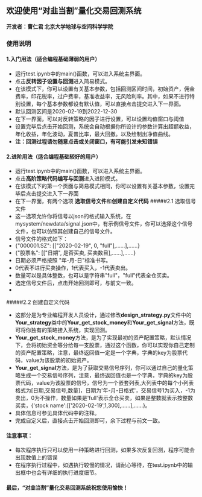 ## 欢迎使用“对韭当割”量化交易回测系统
**开发者：曹仁君 北京大学地球与空间科学学院**
### 使用说明
#### 1.入门用法（适合编程基础薄弱的用户）
* 运行test.ipynb中的main()函数，可以进入系统主界面。
* 点击**反转因子设置与回测**进入简易模式。
* 在该模式下，你可以设置有关基本参数，包括回测区间时间，初始资产，佣金费率，印花税率，过户费率，基准收益率，无风险利率。其中，如果不进行特别设置，每个基本参数都设有默认值，可以直接点击提交进入下一界面。                       
* 默认回测区间是2020-02-19到2022-12-30
* 在下一界面，可以对反转策略的因子进行设置，可以设置均值窗口与阈值
* 设置完毕后点击开始回测，系统会自动根据你所设计的参数计算出超额收益，年化收益，年化波动，夏普比率，最大回撤。以及绘制出净值曲线。
* **注：回测过程请勿随意点击或关闭窗口，有可能引发未知错误**

#### 2.进阶用法（适合编程基础较好的用户）
* 运行test.ipynb中的main()函数，可以进入系统主界面。
* 点击**高阶策略代码编写与回测**进入进阶模式。
* 在该模式下的第一个页面与简易模式相同，你可以设置有关基本参数，设置完毕后点击提交进入下一界面
* 在下一界面，有两个选项 **选取信号文件**和**创建自定义代码**
#####2.1 选取信号文件
* 这一选项允许你将信号以json的格式输入系统，在mysystem/newdata/signal.json中，有示例信号文件，你可以选择这个信号文件，也可以仿照其创建自己的信号文件。
* 信号文件的格式如下：
* {"000001.SZ": [["2020-02-19", 0, "full"],……],……}
* {"股票名": [["日期", 是否买卖, 买卖数目],……],……}
* 日期必须严格按照 "年-月-日"标准书写。
* 0代表不进行买卖操作，1代表买入，-1代表卖出。
* 数量可以是具体整数，也可以是字符串"full"，"full"代表全仓买卖。
* 选定信号文件后，点击开始回测即可，与前文一致。
* 
#####2.2 创建自定义代码
* 这部分是为专业编程开发人员设计，通过修改**design_strategy.py**文件中的**Your_strategy**类中的**Your_get_stock_money**和**Your_get_signal**方法，既可将你独有的策略接入系统，实现回测。
* **Your_get_stock_money**方法，是为了实现最初的资产配置策略，默认情况下，会将初始资金等分给每一支股票，通过这个函数，你可以实现你自己定制的资产配置策略，注意，最终返回值一定是一个字典，字典的key为股票代码，value为该股票的初始资产。
* **Your_get_signal**方法，是为了获取交易信号序列，你可以通过自己的量化策略生成一个交易信号序列，注意，最终返回值也是一个字典，字典的key为股票代码，value为该股票的信号，信号为一个嵌套列表,大列表中的每个小列表格式为[日期,交易信号,数量]，日期为'年-月-日格式'，交易信号1为买入，-1为卖出，0为不操作，数量如果是'full'表示全仓买卖，如果是整数就表示按整数买卖，{'stock name':[['2020-02-19',1,300],……],……}。
* 具体信息可参见具体代码中的注释。
* 完成自定义后，直接点击开始回测即可，余下过程与前文一致。

#### 注意事项：
* 每次程序执行只可以使用一种策略进行回测，如果多次反复回测，程序可能会出现数值上的错误
* 在程序执行过程中，如遇执行较慢的情况，请耐心等待，在test.ipynb中的输出框中也会有详细的执行进度细节。

#### 最后，“对韭当割”量化交易回测系统祝您使用愉快！

